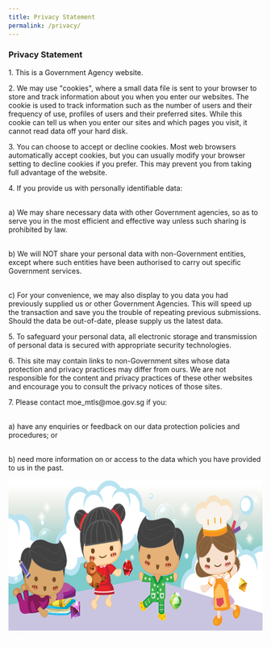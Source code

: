 ```yaml
---
title: Privacy Statement
permalink: /privacy/
---
```

<h3>  Privacy Statement </h3>

<p>1.	This is a Government Agency website.</p>

<p>2.	We may use "cookies", where a small data file is sent to your browser to store and track information about you when you enter our websites. The cookie is used to track information such as the number of users and their frequency of use, profiles of users and their preferred sites. While this cookie can tell us when you enter our sites and which pages you visit, it cannot read data off your hard disk.</p>

<p>3.	You can choose to accept or decline cookies. Most web browsers automatically accept cookies, but you can usually modify your browser setting to decline cookies if you prefer. This may prevent you from taking full advantage of the website.</p>

<p>4.	If you provide us with personally identifiable data:<br/><br/>
 
a)	We may share necessary data with other Government agencies, so as to serve you in the most efficient and effective way unless such sharing is prohibited by law.<br/><br/>

b)	We will NOT share your personal data with non-Government entities, except where such entities have been authorised to carry out specific Government services.<br/><br/>

c)	For your convenience, we may also display to you data you had previously supplied us or other Government Agencies. This will speed up the transaction and save you the trouble of repeating previous submissions. Should the data be out-of-date, please supply us the latest data.</p>

<p>5.	To safeguard your personal data, all electronic storage and transmission of personal data is secured with appropriate security technologies.</p>

<p>6.	This site may contain links to non-Government sites whose data protection and privacy practices may differ from ours. We are not responsible for the content and privacy practices of these other websites and encourage you to consult the privacy notices of those sites.</p>

<p>7.	Please contact moe_mtls@moe.gov.sg if you: <br/><br/>

a)	have any enquiries or feedback on our data protection policies and procedures; or <br/><br/>

b)	need more information on or access to the data which you have provided to us in the past. </p>


 <img src="images/New_footer.jpg" class="Image" width="1000" height="300">
<div class="btntop"><a href="#top" style="text-decoration:none;"><span style="color:white"><b>Top</b></span></a></div>
